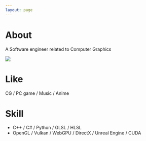 ```yaml
---
layout: page
---
```

# About
A Software engineer related to Computer Graphics

![](../assets/img/astomih.png)

# Like
CG / PC game / Music / Anime

# Skill
- C++ / C# / Python / GLSL / HLSL
- OpenGL / Vulkan / WebGPU / DirectX / Unreal Engine / CUDA